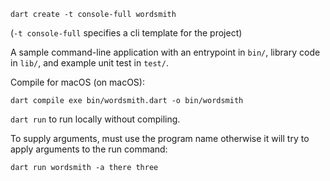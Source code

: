 ```
dart create -t console-full wordsmith
```
(`-t console-full` specifies a cli template for the project)

A sample command-line application with an entrypoint in `bin/`, library code
in `lib/`, and example unit test in `test/`.

Compile for macOS (on macOS):
```
dart compile exe bin/wordsmith.dart -o bin/wordsmith
```

`dart run` to run locally without compiling.

To supply arguments, must use the program name otherwise it will try to apply arguments to the run command:

`dart run wordsmith -a there three`
